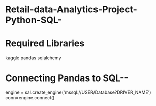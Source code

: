 # Retail-data-Analytics-Project-Python-SQL-
# Required Libraries
kaggle
pandas
sqlalchemy

# Connecting Pandas to SQL--
engine = sal.create_engine('mssql://USER/Database?DRIVER_NAME')
conn=engine.connect()
